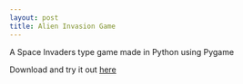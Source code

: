 ```yaml
---
layout: post
title: Alien Invasion Game
---
```


A Space Invaders type game made in Python using Pygame

Download and try it out [here](https://github.com/dannykim10b/alien-invasion-game)
